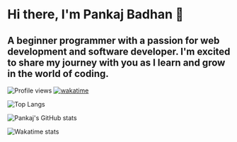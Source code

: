 # Hi there, I'm Pankaj Badhan 👋
## A beginner programmer with a passion for web development and software developer. I'm excited to share my journey with you as I learn and grow in the world of coding.

![Profile views](https://komarev.com/ghpvc/?username=kingbadhan&color=blue)
[![wakatime](https://wakatime.com/badge/user/2a81f74a-671e-4205-af47-61231d181373.svg)](https://wakatime.com/@2a81f74a-671e-4205-af47-61231d181373)

![Top Langs](https://github-readme-stats.vercel.app/api/top-langs/?username=kingbadhan&layout=compact)

![Pankaj's GitHub stats](https://github-readme-stats.vercel.app/api?username=kingbadhan&show_icons=true&theme=radical)

![Wakatime stats](https://github-readme-stats.vercel.app/api/wakatime?username=king_badhan)